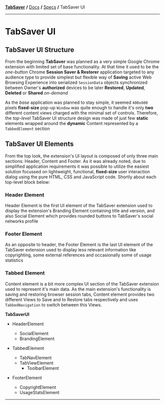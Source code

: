 [**TabSaver**][Project Home] **/** [Docs][Documents Home] **/** [Specs][Specifications] **/** TabSaver UI
___

# TabSaver UI
## TabSaver UI Structure

From the beginning **TabSaver** was planned as a very simple Google Chrome extension with limited set of base functionality.
At that time it used to be the *one-button* Chrome **Session Saver & Restorer** application targeted to any audience type to provide simplest but flexible way of **Saving** active Web Browsing Experience into serialized `SessionData` objects synchronized between Owner's **authorized** devices to be later **Restored**, **Updated**, **Deleted** or **Shared** *on-demand*

As the *base* application was planned to stay simple, it seemed `400x600` pixels **fixed-size** pop-up `Window` was quite enough to handle it's only **two** different content views charged with the minimal set of controls. Therefore, the *top-level* TabSaver UI structure design was made of just few **static** elements wrapped around the **dynamic** Content represented by a `TabbedElement` section

## TabSaver UI Elements
From the top look, the extension's UI layout is composed of only three main sections: Header, Content and Footer. As it was already noted, due to simplified application requirements it was possible to utilize the easiest solution focussed on lightweight, functional, **fixed-size** user interaction dialog using the pure HTML, CSS and JavaScript code. Shortly about each top-level block below:

### Header Element
Header Element is the first UI element of the TabSaver extension used to display the extension's Branding Element containing title and version, and also Social Element which provides rounded buttons to TabSaver's social networks profile

### Footer Element
As an opposite to header, the Footer Element is the last UI element of the TabSaver extension used to display less relevant information like copyrighting, some external references and occasionally some of usage statistics

### Tabbed Element
Content element is a bit more complex UI section of the TabSaver extension used to represent it's main data. As the main extension's functionality is saving and restoring browser session tabs, Content element provides two different Views to Save and to Restore tabs respectively and uses `TabbedNavigation` to switch between this Views.

<!--//TODO: describe each view type (SessionDetailsView - for current session, 
	and SessionListView - for the list of saved sessions) //-->
**TabSaverUI**
- HeaderElement
	- SocialElement
	- BrandingElement
- TabbedElement
	- TabNavElement
	- TabViewElement
		- ToolbarElement
		
		
- FooterElement
	- CopyrightElement
	- UsageStatsElement














<!-- References:-->
___

[Project Home]: https://github.com/kdidenko/tabsaver "Project Home"
[Documents Home]: https://github.com/kdidenko/tabsaver/tree/master/docs/index.md "Documents Home"
[Specifications]: https://github.com/kdidenko/tabsaver/tree/master/docs/spec/index.md "Technical Specifications"
